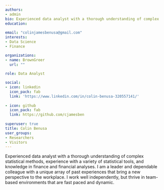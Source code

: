 ```yaml
---
authors:
- admin
bio: Experienced data analyst with a thorough understanding of complex statistical methods, experience with a variety of statistical tools, and knowledge in finance and financial analyses.   I am a leader and dependable colleague with a unique array of past experiences that bring a new perspective to the workplace. I work well independently, but thrive in team-based environments that are fast paced and dynamic.
education:
  
email: "colinjamesbenusa@gmail.com"
interests:
- Data Science
- Finance

organizations:
- name: BrownGreer
  url: ""
  
role: Data Analyst

social:
- icon: linkedin
  icon_pack: fab
  link: 'https://www.linkedin.com/in/colin-benusa-320557141/'
 
- icon: github
  icon_pack: fab
  link: https://github.com/cjamesben
  
superuser: true
title: Colin Benusa
user_groups:
- Researchers
- Visitors
---
```


Experienced data analyst with a thorough understanding of complex statistical methods, experience with a variety of statistical tools, and knowledge in finance and financial analyses.  I am a leader and dependable colleague with a unique array of past experiences that bring a new perspective to the workplace. I work well independently, but thrive in team-based environments that are fast paced and dynamic.
 

